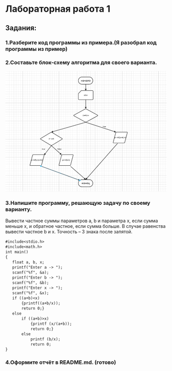 # Лабораторная работа 1

## Задания:

### 1.Разберите код программы из примера.(Я разобрал код программы из пример)
### 2.Составьте блок-схему алгоритма для своего варианта.
![диаграмма](диаграма.png)
### 3.Напишите программу, решающую задачу по своему варианту.
Вывести частное суммы параметров a, b и параметра x, если сумма меньше x, и обратное частное, если сумма больше. В случае равенства вывести частное b и x. Точность – 3 знака после запятой.
 ```
#include<stdio.h>
#include<math.h>
int main()
{
    float a, b, x;
    printf("Enter a -> ");
    scanf("%f", &a);
    printf("Enter b -> ");
    scanf("%f", &b);
    printf("Enter x -> ");
    scanf("%f", &x);
    if ((a+b)<x)
        {printf((a+b/x));
        return 0;}
    else
        if ((a+b)>x)
            {printf (x/(a+b));
            return 0;}
        else
            printf (b/x);
            return 0;
}
```

### 4.Оформите отчёт в README.md. (готово)




